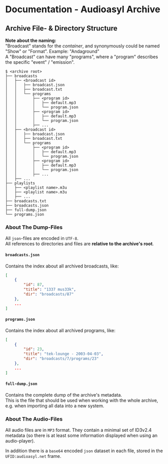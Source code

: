 # Documentation - Audioasyl Archive

## Archive File- & Directory Structure

**Note about the naming:**  
"Broadcast" stands for the *container*, and synonymously could be named "Show" or "Format". Example: "Andaground"  
A "Broadcast" can have many "programs", where a "program" describes the specific "event" / "emission". 

```shell
$ <archive root>
├── broadcasts
│   ├── <broadcast id>
│   │   ├── broadcast.json
│   │   ├── broadcast.txt
│   │   └── programs
│   │       ├── <program id>
│   │       │   ├── default.mp3
│   │       │   └── program.json
│   │       ├── <program id>
│   │       │   ├── default.mp3
│   │       │   └── program.json
│   │       ├── ...
│   ├── <broadcast id>
│   │   ├── broadcast.json
│   │   ├── broadcast.txt
│   │   └── programs
│   │       ├── <program id>
│   │       │   ├── default.mp3
│   │       │   └── program.json
│   │       ├── <program id>
│   │       │   ├── default.mp3
│   │       │   └── program.json
│   │       ├── ...
│   ├── ...
├── playlists
│   ├── <playlist name>.m3u
│   ├── <playlist name>.m3u
│   ├── ...
├── broadcasts.txt
├── broadcasts.json
├── full-dump.json
└── programs.json
```


### About The Dump-Files

All `json`-files are encoded in `UTF-8`.  
All references to directories and files are **relative to the archive's root**.

#### `broadcasts.json`

Contains the index about all archived broadcasts, like:

```json
[
    {
        "id": 87,
        "title": "1337 mus33k",
        "dir": "broadcasts/87"
    },
    ...
]
```

#### `programs.json`

Contains the index about all archived programs, like:

```json
[
    {
        "id": 23,
        "title": "tek-lounge - 2003-04-03",
        "dir": "broadcasts/7/programs/23"
    },
    ...
]
```

#### `full-dump.json`

Contains the complete dump of the archive's metadata.  
This is the file that should be used when working with the whole archive, e.g. when importing all data into a new
system.


### About The Audio-Files

All audio files are in `MP3` format. They contain a minimal set of ID3v2.4 metadata (so there is at least some
information displayed when using an audio-player).

In addition there is a `base64` encoded `json` dataset in each file, stored in the `UFID:audioasyl.net` frame. 




